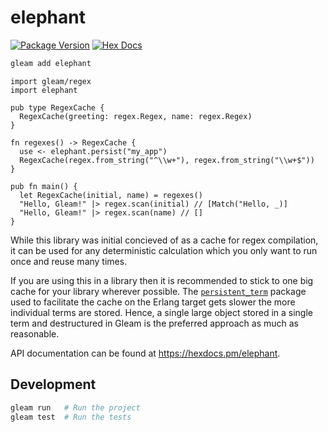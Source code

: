 # elephant

[![Package Version](https://img.shields.io/hexpm/v/elephant)](https://hex.pm/packages/elephant)
[![Hex Docs](https://img.shields.io/badge/hex-docs-ffaff3)](https://hexdocs.pm/elephant/)

```sh
gleam add elephant
```
```gleam
import gleam/regex
import elephant

pub type RegexCache {
  RegexCache(greeting: regex.Regex, name: regex.Regex)
}

fn regexes() -> RegexCache {
  use <- elephant.persist("my_app")
  RegexCache(regex.from_string("^\\w+"), regex.from_string("\\w+$"))
}

pub fn main() {
  let RegexCache(initial, name) = regexes()
  "Hello, Gleam!" |> regex.scan(initial) // [Match("Hello, _)]
  "Hello, Gleam!" |> regex.scan(name) // []
}
```

While this library was initial concieved of as a cache for regex compilation, it can be used for any deterministic calculation which you only want to run once and reuse many times.

If you are using this in a library then it is recommended to stick to one big cache for your library wherever possible. The [`persistent_term`][persistent_term] package used to facilitate the cache on the Erlang target gets slower the more individual terms are stored. Hence, a single large object stored in a single term and destructured in Gleam is the preferred approach as much as reasonable.

API documentation can be found at <https://hexdocs.pm/elephant>.

[persistent_term]: https://www.erlang.org/doc/apps/erts/persistent_term.html

## Development

```sh
gleam run   # Run the project
gleam test  # Run the tests
```
